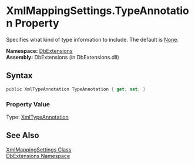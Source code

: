 XmlMappingSettings.TypeAnnotation Property
==========================================
Specifies what kind of type information to include. The default is [None][1].

**Namespace:** [DbExtensions][2]  
**Assembly:** DbExtensions (in DbExtensions.dll)

Syntax
------

```csharp
public XmlTypeAnnotation TypeAnnotation { get; set; }
```

### Property Value
Type: [XmlTypeAnnotation][1]

See Also
--------
[XmlMappingSettings Class][3]  
[DbExtensions Namespace][2]  

[1]: ../XmlTypeAnnotation/README.md
[2]: ../README.md
[3]: README.md
